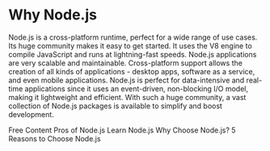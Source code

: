 # Why Node.js

Node.js is a cross-platform runtime, perfect for a wide range of use cases. Its huge community makes it easy to get started. It uses the V8 engine to compile JavaScript and runs at lightning-fast speeds. Node.js applications are very scalable and maintainable. Cross-platform support allows the creation of all kinds of applications - desktop apps, software as a service, and even mobile applications. Node.js is perfect for data-intensive and real-time applications since it uses an event-driven, non-blocking I/O model, making it lightweight and efficient. With such a huge community, a vast collection of Node.js packages is available to simplify and boost development.

<ResourceGroupTitle>Free Content</ResourceGroupTitle>
<BadgeLink colorScheme='blue' badgeText='Read' href='https://www.freecodecamp.org/news/what-are-the-advantages-of-node-js/'>Pros of Node.js</BadgeLink>
<BadgeLink colorScheme='yellow' badgeText='Read' href='https://nodejs.dev/en/learn/'>Learn Node.js</BadgeLink>
<BadgeLink colorScheme='yellow' badgeText='Read' href='https://medium.com/selleo/why-choose-node-js-b0091ad6c3fc'>Why Choose Node.js?</BadgeLink>
<BadgeLink colorScheme='yellow' badgeText='Read' href='https://www.bitovi.com/blog/5-reasons-to-choose-nodejs'>5 Reasons to Choose Node.js</BadgeLink>
